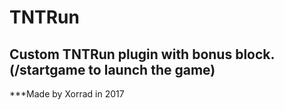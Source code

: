 # TNTRun
## Custom TNTRun plugin with bonus block. (/startgame to launch the game)
***Made by Xorrad in 2017
